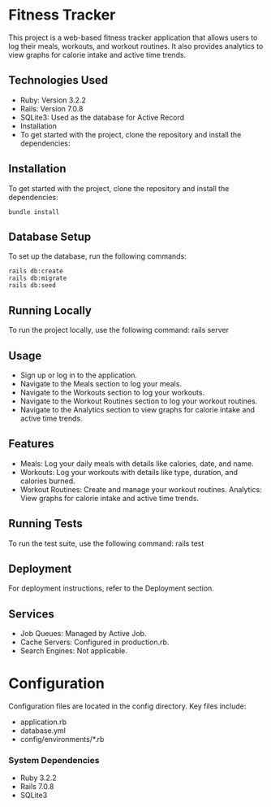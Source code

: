 # Fitness Tracker

This project is a web-based fitness tracker application that allows users to log their meals, workouts, and workout routines. It also provides analytics to view graphs for calorie intake and active time trends.

## Technologies Used
- Ruby: Version 3.2.2
- Rails: Version 7.0.8
- SQLite3: Used as the database for Active Record
- Installation
- To get started with the project, clone the repository and install the dependencies:

## Installation
To get started with the project, clone the repository and install the dependencies:

```
bundle install
```
## Database Setup
To set up the database, run the following commands:
```
rails db:create
rails db:migrate
rails db:seed
```

## Running Locally
To run the project locally, use the following command:
rails server

## Usage
- Sign up or log in to the application.
- Navigate to the Meals section to log your meals.
- Navigate to the Workouts section to log your workouts.
- Navigate to the Workout Routines section to log your workout routines.
- Navigate to the Analytics section to view graphs for calorie intake and active time trends.

## Features
- Meals: Log your daily meals with details like calories, date, and name.
- Workouts: Log your workouts with details like type, duration, and calories burned.
- Workout Routines: Create and manage your workout routines.
Analytics: View graphs for calorie intake and active time trends.

## Running Tests
To run the test suite, use the following command:
rails test

## Deployment
For deployment instructions, refer to the Deployment section.

## Services
- Job Queues: Managed by Active Job.
- Cache Servers: Configured in production.rb.
- Search Engines: Not applicable.

# Configuration
Configuration files are located in the config directory. Key files include:

- application.rb
- database.yml
- config/environments/*.rb

### System Dependencies
- Ruby 3.2.2
- Rails 7.0.8
- SQLite3